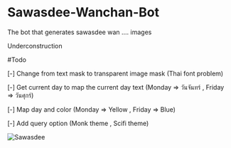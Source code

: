 # Sawasdee-Wanchan-Bot
The bot that generates sawasdee wan .... images

Underconstruction

#Todo

[-] Change from text mask to transparent image mask (Thai font problem)

[-] Get current day to map the current day text (Monday => วันจันทร์ , Friday => วันศุกร์)

[-] Map day and color (Monday => Yellow , Friday => Blue)

[-] Add query option (Monk theme , Scifi theme)

![Sawasdee](https://i.imgur.com/mUxeAr5.png)
